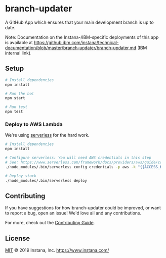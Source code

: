 # branch-updater

A GitHub App which ensures that your main development branch is up to date.

Note: Documentation on the Instana-/IBM-specific deployments of this app is available at <https://github.ibm.com/instana/technical-documentation/blob/master/branch-updater/branch-updater.md> (IBM internal link).

## Setup

```sh
# Install dependencies
npm install

# Run the bot
npm start

# Run test
npm test
```

### Deploy to AWS Lambda

We're using [serverless](https://www.serverless.com/) for the hard work.

```sh
# Install dependencies
npm install

# Configure serverless: You will need AWS credentials in this step
# See: https://www.serverless.com/framework/docs/providers/aws/guide/credentials/
./node_modules/.bin/serverless config credentials -p aws -k "{{ACCESS_KEY_ID}}" -s "{{SECRET_ACCESS_KEY}}"

# Deploy stack
./node_modules/.bin/serverless deploy
```

## Contributing

If you have suggestions for how branch-updater could be improved, or want to report a bug, open an issue! We'd love all and any contributions.

For more, check out the [Contributing Guide](CONTRIBUTING.md).

## License

[MIT](LICENSE) © 2019 Instana, Inc. https://www.instana.com/
